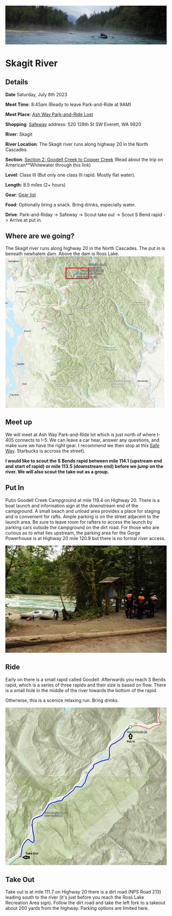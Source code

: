 ![Skagit header](./img/skagit.png)

# Skagit River

## Details
**Date** Saturday, July 8th 2023

**Meet Time**:  8:45am (Ready to leave Park-and-Ride at 9AM)

**Meet Place**:  [Ash Way Park-and-Ride Lost](https://www.soundtransit.org/ride-with-us/parking/snohomish-county/ash-way-park-ride-lot) 

**Shopping**:   [Safeway](https://local.safeway.com/safeway/wa/everett/520-128th-st-sw.html?utm_source=G&utm_medium=Maps&utm_campaign=G+Places) address:  520 128th St SW Everett, WA 9820

**River**:  Skagit 

**River Location**:  The Skagit river runs along highway 20 in the North Cascades.

**Section**:  [Section 2: Goodell Creek to Copper Creek](https://www.americanwhitewater.org/content/River/view/river-detail/2206/main) (Read about the trip on  American**Whitewater through this link)

**Level**:  Class III (But only one class III rapid.  Mostly flat water).

**Length**:  8.5 miles (2+ hours)

**Gear**:  [Gear list](https://github.com/JonathanBuchner/plan/blob/main/rafting/river-gear.md)

**Food**:  Optionally bring a snack.  Bring drinks, especially water.

**Drive**:  Park-and-Riday -> Safeway  -> Scout take out -> Scout S Bend rapid - > Arrive at put in.


## Where are we going? 
The Skagit river runs along highway 20 in the North Cascades.  The put in is beneath newhalem dam.  Above the dam is Ross Lake.
![washington map](./img/waskagitmap.png)

## Meet up
We will meet at Ash Way Park-and-Ride lot which is just north of where I- 405 connects to I-5.  We can leave a car hear, answer any questions, and make sure we have the right gear.  I recommend we then  stop at this [Safe Way](https://local.safeway.com/safeway/wa/everett/520-128th-st-sw.html?utm_source=G&utm_medium=Maps&utm_campaign=G+Places).  Starbucks is accross the street).  

**I would like to scout the S Bends rapid between mile 114.1 (upstream end and start of rapid) or mile 113.5 (downstream end) before we jump on the river.  We will also scout the take out as a group.** 

## Put In 
Putin Goodell Creek Campground at mile 119.4 on Highway 20. There is a boat launch and information sign at the downstream end of the campground. A small beach and unload area provides a place for staging and is convenient for rafts. Ample parking is on the street adjacent to the launch area. Be sure to leave room for rafters to access the launch by parking cars outside the campground on the dirt road. For those who are curious as to what lies upstream, the parking area for the Gorge Powerhouse is at Highway 20 mile 120.9 but there is no formal river access.

![Put in](./img/skagitputin.jpg)

## Ride
Early on there is a small rapid called Goodell.  Afterwards you reach S Bends rapid, which is a series of three rapids and their size is based on flow. There is a small hole in the middle of the river towards the bottom of the rapid.

Otherwise, this is a scenice relaxing run.  Bring drinks.

![Full moon header](./img/mapsection2.png)

## Take Out
Take out is at mile 111.7 on Highway 20 there is a dirt road (NPS Road 213) leading south to the river (it's just before you reach the Ross Lake Recreation Area sign). Follow the dirt road and take the left fork to a takeout about 200 yards from the highway. Parking options are limited here.
